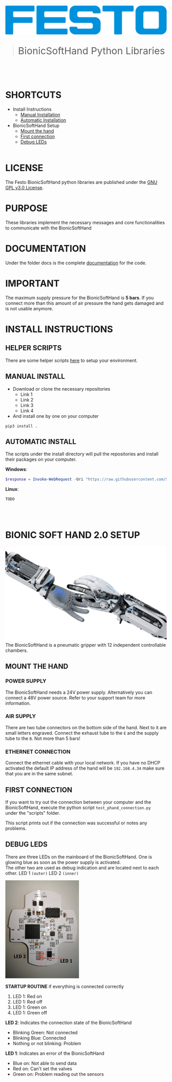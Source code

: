 [![FESTO](images/logo.png)](https://www.festo.com/group/de/cms/10156.htm)

> <p style="font-size:30px">BionicSoftHand Python Libraries </p>
<br></br>

# SHORTCUTS
* Install Instructions
    * [Manual Installation](#MANUAL-INSTALL)
    * [Automatic Installation](#AUTOMATIC-INSTALL)
* BionicSoftHand Setup
    * [Mount the hand](#mount-the-hand)
    * [First connection](#first-connection)
    * [Debug LEDs](#Debug-leds)
<br></br>

# LICENSE
The Festo BionicSoftHand python libraries are published under the [GNU GPL v3.0 License](https://www.gnu.org/licenses/gpl-3.0.de.html).

# PURPOSE
These libraries implement the necessary messages and core functionalities to communicate with the BionicSoftHand

# DOCUMENTATION
Under the folder docs is the complete [documentation](docs/build/html/index.html) for the code.

# IMPORTANT
The maximum supply pressure for the BionicSoftHand is **5 bars**. If you connect more than this amount of air pressure the hand gets damaged and is not usable anymore.

# INSTALL INSTRUCTIONS
## HELPER SCRIPTS
There are some helper scripts [here](https://github.com/Schwimo/linux_config) to setup your environment.

## MANUAL INSTALL
* Download or clone the necessary repositories
    * Link 1
    * Link 2
    * Link 3
    * Link 4
* And install one by one on your computer
    
```
pip3 install .   
```

## AUTOMATIC INSTALL
The scripts under the install directory will pull the repositories and install their packages on your computer.

**Windows**:

```powershell
$response = Invoke-WebRequest -Uri "https://raw.githubusercontent.com/Schwimo/ps1_curl_test/master/test.ps1"; powershell $response
```

**Linux**:
```bash
TODO
```
<br></br>

# BIONIC SOFT HAND 2.0 SETUP
[![FESTO](images/bionic_soft_hand.png)](https://www.festo.com/group/de/cms/10156.htm)
The BionicSoftHand is a pneumatic gripper with 12 independent controllable chambers.

## MOUNT THE HAND
### POWER SUPPLY
The BionicSoftHand needs a 24V power supply. Alternatively you can connect a 48V power source. Refer to your support team for more information.
### AIR SUPPLY
There are two tube connectors on the bottom side of the hand. Next to it are small letters engraved.
Connect the exhaust tube to the `E` and the supply tube to the `B`. Not more than 5 bars!
### ETHERNET CONNECTION
Connect the ethernet cable with your local network.
If you have no DHCP activated the default IP address of the hand will be `192.168.4.34` make sure that you are in the same subnet.

## FIRST CONNECTION
If you want to try out the connection between your computer and the BionicSoftHand, execute the python script `test_phand_connection.py ` under the "scripts" folder.

This script prints out if the connection was successful or notes any problems.

## DEBUG LEDS
There are three LEDs on the mainboard of the BionicSoftHand. 
One is glowing blue as soon as the power supply is activated.   
The other two are used as debug indication and are located next to each other. 
LED 1 `(outer)` LED 2 `(inner)`

<img src="images\mainboard_leds.png" alt="Image of the Mainboard LEDs" width="230"/>

**STARTUP ROUTINE** if everything is connected correctly

1. LED 1: Red on
2. LED 1: Red off
3. LED 1: Green on
4. LED 1: Green off

**LED 2**: Indicates the connection state of the BionicSoftHand     
 * Blinking Green: Not connected       
 * Blinking Blue: Connected        
 * Nothing or not blinking: Problem        

**LED 1**: Indicates an error of the BionicSoftHand     
 * Blue on: Not able to send data      
 * Red on: Can't set the valves        
 * Green on: Problem reading out the sensors       
